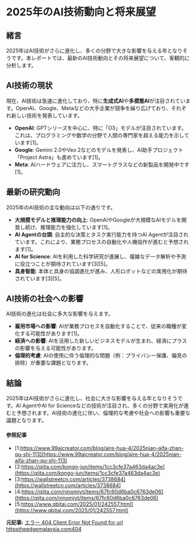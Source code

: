 # 2025年のAI技術動向と将来展望

## 緒言

2025年はAI技術がさらに進化し、多くの分野で大きな影響を与える年となりそうです。本レポートでは、最新のAI技術動向とその将来展望について、客観的に分析します。

## AI技術の現状

現在、AI技術は急速に進化しており、特に**生成式AI**や**多模態AI**が注目されています。OpenAI、Google、Metaなどの大手企業が競争を繰り広げており、それぞれ新しい技術を発表しています。

- **OpenAI**: GPTシリーズを中心に、特に「O3」モデルが注目されています。これは、プログラミングや数学の分野で人間の専門家を超える能力を示しています[1]。
- **Google**: Gemini 2.0やVeo 2などのモデルを発表し、AI助手プロジェクト「Project Astra」も進めています[1]。
- **Meta**: AIハードウェアに注力し、スマートグラスなどの新製品を開発中です[1]。

## 最新の研究動向

2025年のAI技術の主な動向は以下の通りです。

- **大規模モデルと推理能力の向上**: OpenAIやGoogleが大規模なAIモデルを開発し続け、推理能力を強化しています[1]。
- **AI Agentの台頭**: 自主的な決策とタスク実行能力を持つAI Agentが注目されています。これにより、業務プロセスの自動化や人機協作が進むと予想されます[1]。
- **AI for Science**: AIを利用した科学研究が進展し、複雑なデータ解析や予測に役立つことが期待されています[3][5]。
- **具身智能**: 本体と具身の協調進化が進み、人形ロボットなどの実用化が期待されています[3][5]。

## AI技術の社会への影響

AI技術の進化は社会に多大な影響を与えます。

- **雇用市場への影響**: AIが業務プロセスを自動化することで、従来の職種が変化する可能性があります[1]。
- **経済への影響**: AIを活用した新しいビジネスモデルが生まれ、経済にプラスの影響を与える可能性があります。
- **倫理的考慮**: AIの使用に伴う倫理的な問題（例：プライバシー保護、偏見の排除）が重要な課題となります。

## 結論

2025年はAI技術がさらに進化し、社会に大きな影響を与える年となりそうです。AI AgentやAI for Scienceなどの技術が注目され、多くの分野で実用化が進むと予想されます。AI技術の進化に伴い、倫理的な考慮や社会への影響も重要な議題となります。

#### 参照記事
- [1:https://www.99aicreator.com/blog/aire-hua-4/2025nian-aifa-zhan-qu-shi-113](https://www.99aicreator.com/blog/aire-hua-4/2025nian-aifa-zhan-qu-shi-113)
- [2:https://qiita.com/kongo-jun/items/1cc3cfe37a463da4ac3e](https://qiita.com/kongo-jun/items/1cc3cfe37a463da4ac3e)
- [3:https://wallstreetcn.com/articles/3738684](https://wallstreetcn.com/articles/3738684)
- [4:https://qiita.com/ninomiyt/items/67fc60d6ba0c6763de06](https://qiita.com/ninomiyt/items/67fc60d6ba0c6763de06)
- [5:https://www.qbitai.com/2025/01/242557.html](https://www.qbitai.com/2025/01/242557.html)


**元記事:** [エラー 404 Client Error Not Found for url httpstheedgemalaysia.com404](https://theedgemalaysia.com/node/744997)